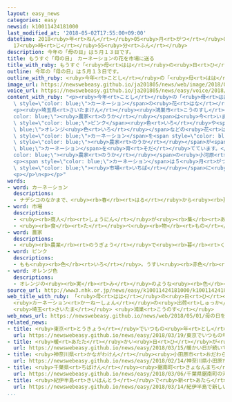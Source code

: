 ```yaml
---
layout: easy_news
categories: easy
newsid: k10011424181000
last_modified_at: '2018-05-02T17:55:00+09:00'
datetime: 2018<ruby>年<rt>ねん</rt></ruby>05<ruby>月<rt>がつ</rt></ruby>02<ruby>日<rt>にち</rt></ruby>
  17<ruby>時<rt>じ</rt></ruby>55<ruby>分<rt>ふん</rt></ruby>
description: 今年の「母の日」は５月１３日です。
title: もうすぐ「母の日」　カーネーションの花を市場に送る
title_with_ruby: もうすぐ「<ruby>母<rt>はは</rt></ruby>の<ruby>日<rt>ひ</rt></ruby>」　カーネーションの<ruby>花<rt>はな</rt></ruby>を<ruby>市場<rt>いちば</rt></ruby>に<ruby>送<rt>おく</rt></ruby>る
outline: 今年の「母の日」は５月１３日です。
outline_with_ruby: <ruby>今年<rt>ことし</rt></ruby>の「<ruby>母<rt>はは</rt></ruby>の<ruby>日<rt>ひ</rt></ruby>」は５<ruby>月<rt>がつ</rt></ruby>１３<ruby>日<rt>にち</rt></ruby>です。
image_url: https://newswebeasy.github.io/ja201805/news/web/image/2018/05/01/K10011424181_1805011356_1805011357_01_02.jpg
voice_url: https://newswebeasy.github.io/ja201805/news/easy/voice/2018/05/02/k10011424181000.mp4
content_with_ruby: "<p><ruby>今年<rt>ことし</rt></ruby>の「<ruby>母<rt>はは</rt></ruby>の<ruby>日<rt>ひ</rt></ruby>」は５<ruby>月<rt>がつ</rt></ruby>１３<ruby>日<rt>にち</rt></ruby>です。<ruby>日本<rt>にっぽん</rt></ruby>では、たくさんの<ruby>人<rt>ひと</rt></ruby>が<ruby>母<rt>はは</rt></ruby>の<ruby>日<rt>ひ</rt></ruby>に<span\
  \ style=\"color: blue;\">カーネーション</span>の<ruby>花<rt>はな</rt></ruby>をお<ruby>母<rt>かあ</rt></ruby>さんにプレゼントします。</p>\n\
  <p><ruby>埼玉県<rt>さいたまけん</rt></ruby><ruby>鴻巣市<rt>こうのすし</rt></ruby>の<span style=\"\
  color: blue;\"><ruby>農家<rt>のうか</rt></ruby></span>は<ruby>今<rt>いま</rt></ruby>、<span\
  \ style=\"color: blue;\">ピンク</span><ruby>色<rt>いろ</rt></ruby>や<span style=\"color:\
  \ blue;\">オレンジ<ruby>色<rt>いろ</rt></ruby></span>などの<ruby>花<rt>はな</rt></ruby>が<ruby>咲<rt>さ</rt></ruby>いた<span\
  \ style=\"color: blue;\">カーネーション</span>を<span style=\"color: blue;\"><ruby>市場<rt>いちば</rt></ruby></span>に<ruby>送<rt>おく</rt></ruby>っています。<ruby>鴻巣市<rt>こうのすし</rt></ruby>では、２０<ruby>軒<rt>けん</rt></ruby>ぐらいの<span\
  \ style=\"color: blue;\"><ruby>農家<rt>のうか</rt></ruby></span>が<span style=\"color:\
  \ blue;\">カーネーション</span>を<ruby>育<rt>そだ</rt></ruby>てています。</p>\n<p><span style=\"\
  color: blue;\"><ruby>農家<rt>のうか</rt></ruby></span>の<ruby>小河原<rt>こがわら</rt></ruby><ruby>一雄<rt>かずお</rt></ruby>さんは「お<ruby>母<rt>かあ</rt></ruby>さんに『ありがとう』の<ruby>気持<rt>きも</rt></ruby>ちを<ruby>伝<rt>つた</rt></ruby>えるお<ruby>手伝<rt>てつだ</rt></ruby>いができたらいいなと<ruby>思<rt>おも</rt></ruby>います」と<ruby>言<rt>い</rt></ruby>っています。</p>\n\
  <p><span style=\"color: blue;\">カーネーション</span>は５<ruby>月<rt>がつ</rt></ruby><ruby>１０日<rt>とおか</rt></ruby>ごろまで<span\
  \ style=\"color: blue;\"><ruby>市場<rt>いちば</rt></ruby></span>に<ruby>送<rt>おく</rt></ruby>ります。</p>\n\
  <p></p>\n<p></p>"
words:
- word: カーネーション
  descriptions:
  - ナデシコのなかまで、<ruby><rb>春</rb><rt>はる</rt></ruby>から<ruby><rb>夏</rb><rt>なつ</rt></ruby>にかけて、<ruby><rb>赤</rb><rt>あか</rt></ruby>・<ruby><rb>白</rb><rt>しろ</rt></ruby>・ピンクなどの<ruby><rb>花</rb><rt>はな</rt></ruby>を<ruby><rb>咲</rb><rt>さ</rt></ruby>かせる<ruby><rb>草花</rb><rt>くさばな</rt></ruby>。<ruby><rb>母</rb><rt>はは</rt></ruby>の<ruby><rb>日</rb><rt>ひ</rt></ruby>のプレゼントに<ruby><rb>使</rb><rt>つか</rt></ruby>う。
- word: 市場
  descriptions:
  - <ruby><rb>商人</rb><rt>しょうにん</rt></ruby>が<ruby><rb>集</rb><rt>あつ</rt></ruby>まって、<ruby><rb>魚</rb><rt>さかな</rt></ruby>や<ruby><rb>野菜</rb><rt>やさい</rt></ruby>などを<ruby><rb>売</rb><rt>う</rt></ruby>り<ruby><rb>買</rb><rt>か</rt></ruby>いする<ruby><rb>所</rb><rt>ところ</rt></ruby>。<ruby><rb>市</rb><rt>いち</rt></ruby>。
  - <ruby><rb>食</rb><rt>た</rt></ruby>べ<ruby><rb>物</rb><rt>もの</rt></ruby>や<ruby><rb>日用品</rb><rt>にちようひん</rt></ruby>などの<ruby><rb>小売店</rb><rt>こうりてん</rt></ruby>が、<ruby><rb>一</rb><rt>いっ</rt></ruby>か<ruby><rb>所</rb><rt>しょ</rt></ruby>に<ruby><rb>集</rb><rt>あつ</rt></ruby>まって<ruby><rb>品物</rb><rt>しなもの</rt></ruby>を<ruby><rb>売</rb><rt>う</rt></ruby>っている<ruby><rb>所</rb><rt>ところ</rt></ruby>。マーケット。
- word: 農家
  descriptions:
  - <ruby><rb>農業</rb><rt>のうぎょう</rt></ruby>で<ruby><rb>暮</rb><rt>く</rt></ruby>らしを<ruby><rb>立</rb><rt>た</rt></ruby>てている<ruby><rb>家</rb><rt>いえ</rt></ruby>。また、その<ruby><rb>建物</rb><rt>たてもの</rt></ruby>。
- word: ピンク
  descriptions:
  - もも<ruby><rb>色</rb><rt>いろ</rt></ruby>。うすい<ruby><rb>赤色</rb><rt>あかいろ</rt></ruby>。
- word: オレンジ色
  descriptions:
  - オレンジの<ruby><rb>実</rb><rt>み</rt></ruby>のような<ruby><rb>色</rb><rt>いろ</rt></ruby>。だいだい<ruby><rb>色</rb><rt>いろ</rt></ruby>。
source_url: http://www3.nhk.or.jp/news/easy/k10011424181000/k10011424181000.html
web_title_with_ruby: 「<ruby>母<rt>はは</rt></ruby>の<ruby>日<rt>ひ</rt></ruby>」を<ruby>前<rt>まえ</rt></ruby>に
  <ruby>カーネーション<rt>かーねーしょん</rt></ruby>の<ruby>出荷<rt>しゅっか</rt></ruby>が<ruby>最盛期<rt>さいせいき</rt></ruby>
  <ruby>埼玉<rt>さいたま</rt></ruby> <ruby>鴻巣<rt>こうのす</rt></ruby>
web_news_url: https://newswebeasy.github.io/news/web/2018/05/01/母の日を前に-カーネーションの出荷が最盛期-埼玉-鴻巣
related_news:
- title: <ruby>東京<rt>とうきょう</rt></ruby>でいつもの<ruby>年<rt>とし</rt></ruby>より<ruby>９日<rt>ここのか</rt></ruby><ruby>早<rt>はや</rt></ruby>く<ruby>桜<rt>さくら</rt></ruby>が<ruby>咲<rt>さ</rt></ruby>き<ruby>始<rt>はじ</rt></ruby>める
  url: https://newswebeasy.github.io/news/easy/2018/03/19/東京でいつもの年より9日早く桜が咲き始める
- title: <ruby>暖<rt>あたた</rt></ruby>かい<ruby>日<rt>ひ</rt></ruby>が<ruby>続<rt>つづ</rt></ruby>いて<ruby>桜<rt>さくら</rt></ruby>が<ruby>咲<rt>さ</rt></ruby>く<ruby>日<rt>ひ</rt></ruby>が<ruby>早<rt>はや</rt></ruby>くなりそう
  url: https://newswebeasy.github.io/news/easy/2018/03/15/暖かい日が続いて桜が咲く日が早くなりそう
- title: <ruby>神奈川県<rt>かながわけん</rt></ruby><ruby>小田原市<rt>おだわらし</rt></ruby>で「<ruby>梅<rt>うめ</rt></ruby>まつり」　<ruby>梅<rt>うめ</rt></ruby>の<ruby>花<rt>はな</rt></ruby>がきれいに<ruby>咲<rt>さ</rt></ruby>く
  url: https://newswebeasy.github.io/news/easy/2018/02/14/神奈川県小田原市で梅まつり-梅の花がきれいに咲く
- title: <ruby>千葉県<rt>ちばけん</rt></ruby><ruby>鋸南町<rt>きょなんまち</rt></ruby>の「<ruby>河津桜<rt>かわづざくら</rt></ruby>」がきれいに<ruby>咲<rt>さ</rt></ruby>く
  url: https://newswebeasy.github.io/news/easy/2018/03/06/千葉県鋸南町の河津桜がきれいに咲く
- title: <ruby>紀伊半島<rt>きいはんとう</rt></ruby>で<ruby>新<rt>あたら</rt></ruby>しい<ruby>野生<rt>やせい</rt></ruby>の<ruby>桜<rt>さくら</rt></ruby>が<ruby>見<rt>み</rt></ruby>つかる
  url: https://newswebeasy.github.io/news/easy/2018/03/14/紀伊半島で新しい野生の桜が見つかる
...
```

